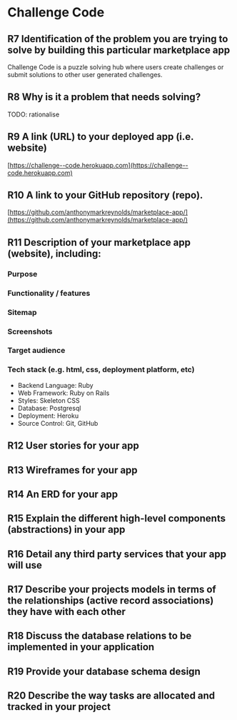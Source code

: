 # Challenge Code

## R7 Identification of the problem you are trying to solve by building this particular marketplace app
Challenge Code is a puzzle solving hub where users create challenges or submit solutions to other user generated challenges.

## R8 Why is it a problem that needs solving? 
TODO: rationalise

## R9 A link (URL) to your deployed app (i.e. website)
[https://challenge--code.herokuapp.com](https://challenge--code.herokuapp.com)

## R10 A link to your GitHub repository (repo).
[https://github.com/anthonymarkreynolds/marketplace-app/](https://github.com/anthonymarkreynolds/marketplace-app/)

## R11 Description of your marketplace app (website), including:
### Purpose
### Functionality / features
### Sitemap
### Screenshots
### Target audience
### Tech stack (e.g. html, css, deployment platform, etc)
- Backend Language: Ruby 
- Web Framework: Ruby on Rails 
- Styles: Skeleton CSS 
- Database: Postgresql 
- Deployment: Heroku 
- Source Control: Git, GitHub 

## R12 User stories for your app 
## R13 Wireframes for your app 
## R14 An ERD for your app 
## R15 Explain the different high-level components (abstractions) in your app 
## R16 Detail any third party services that your app will use 
## R17 Describe your projects models in terms of the relationships (active record associations) they have with each other  
## R18 Discuss the database relations to be implemented in your application 
## R19 Provide your database schema design 
## R20 Describe the way tasks are allocated and tracked in your project 

